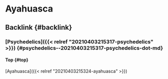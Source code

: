 # Ayahuasca


## Backlink {#backlink}


### [Psychedelics]({{< relref "20210403215317-psychedelics" >}}) {#psychedelics--20210403215317-psychedelics-dot-md}


#### Top {#top}

[Ayahuasca]({{< relref "20210403215324-ayahuasca" >}})
